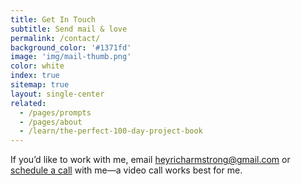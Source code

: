 ```yaml
---
title: Get In Touch
subtitle: Send mail & love
permalink: /contact/
background_color: '#1371fd'
image: 'img/mail-thumb.png'
color: white
index: true
sitemap: true
layout: single-center
related:
  - /pages/prompts
  - /pages/about
  - /learn/the-perfect-100-day-project-book
---
```

If you’d like to work with me, email [heyricharmstrong@gmail.com](mailto:heyricharmstrong@gmail.com) or  
[schedule a call](https://heyrich.net/cal) with me—a video call works best for me.